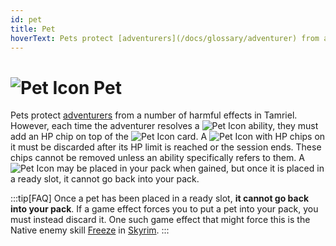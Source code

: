 ```yaml
---
id: pet
title: Pet
hoverText: Pets protect [adventurers](/docs/glossary/adventurer) from a number of harmful effects in Tamriel. However, each time the adventurer resolves a Pet ability, they must add an HP chip on top of the Pet card. A Pet with HP chips on it must be discarded after its HP limit is reached or the session ends.
---
```


# <img src="/icons/pet.svg" alt="Pet Icon" /> Pet

Pets protect [adventurers](/docs/glossary/adventurer) from a number of harmful effects in Tamriel. However, each time the adventurer resolves a <img src="/icons/pet.svg" alt="Pet Icon" class="icon-svg" /> ability, they must add an HP chip on top of the <img src="/icons/pet.svg" alt="Pet Icon" class="icon-svg" /> card. A <img src="/icons/pet.svg" alt="Pet Icon" class="icon-svg" /> with HP chips on it must be discarded after its HP limit is reached or the session ends. These chips cannot be removed unless an ability specifically refers to them. A <img src="/icons/pet.svg" alt="Pet Icon" class="icon-svg" /> may be placed in your pack when gained, but once it is placed in a ready slot, it cannot go back into your pack.

:::tip[FAQ]
Once a pet has been placed in a ready slot, **it cannot go back into your pack**. If a game effect forces you to put a pet into your pack, you must instead discard it. One such game effect that might force this is the Native enemy skill [Freeze](/docs/enemy-skills/native-skills/freeze) in [Skyrim](/docs/provinces/skyrim).
:::
